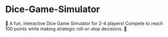 # Dice-Game-Simulator
🎲 A fun, interactive Dice Game Simulator for 2-4 players! Compete to reach 100 points while making strategic roll-or-stop decisions. 🚀  
